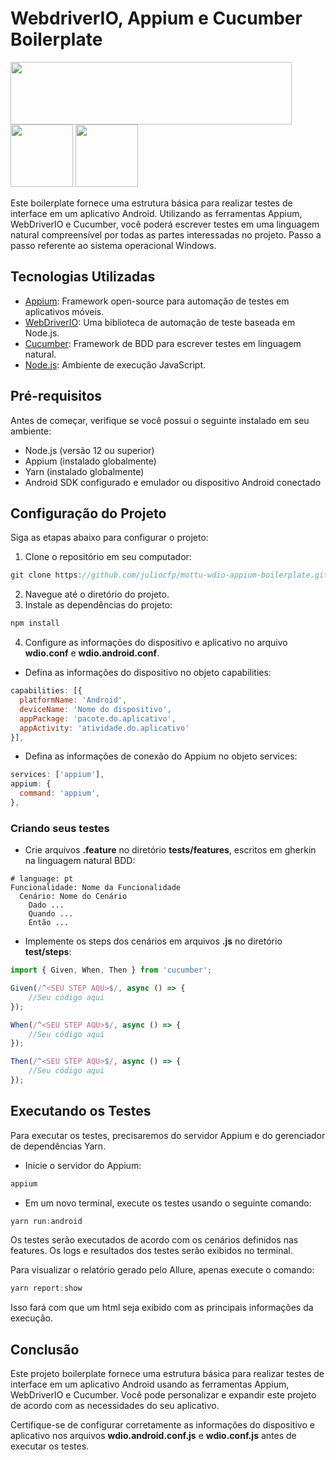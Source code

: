 # WebdriverIO, Appium e Cucumber Boilerplate

<img src="https://appium.io/docs/en/2.0/assets/images/appium-logo-horiz.png" width="450" height="100"> <img src="https://cucumber.io/cucumber/media/images/logos/icons/cucumber-open-icon.svg" width="100" height="100"> <img src="https://webdriver.io/img/logo-webdriver-io.png" width="100" height="100">

Este boilerplate fornece uma estrutura básica para realizar testes de interface em um aplicativo Android. Utilizando as ferramentas Appium, WebDriverIO e Cucumber, você poderá escrever testes em uma linguagem natural compreensível por todas as partes interessadas no projeto. Passo a passo referente ao sistema operacional Windows.

## Tecnologias Utilizadas

- [Appium]: Framework open-source para automação de testes em aplicativos móveis.
- [WebDriverIO]: Uma biblioteca de automação de teste baseada em Node.js.
- [Cucumber]: Framework de BDD para escrever testes em linguagem natural.
- [Node.js]: Ambiente de execução JavaScript.

[Appium]: <https://appium.io/>
[WebDriverIO]: <https://webdriver.io/>
[Cucumber]: <https://cucumber.io/>
[Node.js]: <https://nodejs.org/>

## Pré-requisitos

Antes de começar, verifique se você possui o seguinte instalado em seu ambiente:

- Node.js (versão 12 ou superior)
- Appium (instalado globalmente)
- Yarn (instalado globalmente)
- Android SDK configurado e emulador ou dispositivo Android conectado

## Configuração do Projeto

Siga as etapas abaixo para configurar o projeto:

1. Clone o repositório em seu computador:
```javascript
git clone https://github.com/juliocfp/mottu-wdio-appium-boilerplate.git
```
2. Navegue até o diretório do projeto.
3. Instale as dependências do projeto:
```javascript
npm install
```
4. Configure as informações do dispositivo e aplicativo no arquivo **wdio.conf** e **wdio.android.conf**.
- Defina as informações do dispositivo no objeto capabilities:
```javascript
capabilities: [{
  platformName: 'Android',
  deviceName: 'Nome do dispositivo',
  appPackage: 'pacote.do.aplicativo',
  appActivity: 'atividade.do.aplicativo'
}],
```
- Defina as informações de conexão do Appium no objeto services:
```javascript
services: ['appium'],
appium: {
  command: 'appium',
},
```

### Criando seus testes

- Crie arquivos **.feature** no diretório **tests/features**, escritos em gherkin na linguagem natural BDD:
```gherkin
# language: pt
Funcionalidade: Nome da Funcionalidade
  Cenário: Nome do Cenário
    Dado ...
    Quando ...
    Então ...
```

- Implemente os steps dos cenários em arquivos **.js** no diretório **test/steps**:
```javascript
import { Given, When, Then } from 'cucumber';

Given(/^<SEU STEP AQU>$/, async () => {
    //Seu código aqui
});

When(/^<SEU STEP AQU>$/, async () => {
    //Seu código aqui
});

Then(/^<SEU STEP AQU>$/, async () => {
    //Seu código aqui
});
```

## Executando os Testes

Para executar os testes, precisaremos do servidor Appium e do gerenciador de dependências Yarn.

- Inicie o servidor do Appium:
```javascript
appium
```
- Em um novo terminal, execute os testes usando o seguinte comando:
```javascript
yarn run:android
```
Os testes serão executados de acordo com os cenários definidos nas features. Os logs e resultados dos testes serão exibidos no terminal.


Para visualizar o relatório gerado pelo Allure, apenas execute o comando:
```javascript
yarn report:show
```
Isso fará com que um html seja exibido com as principais informações da execução.

## Conclusão

Este projeto boilerplate fornece uma estrutura básica para realizar testes de interface em um aplicativo Android usando as ferramentas Appium, WebDriverIO e Cucumber. Você pode personalizar e expandir este projeto de acordo com as necessidades do seu aplicativo.

Certifique-se de configurar corretamente as informações do dispositivo e aplicativo nos arquivos **wdio.android.conf.js** e **wdio.conf.js** antes de executar os testes.
